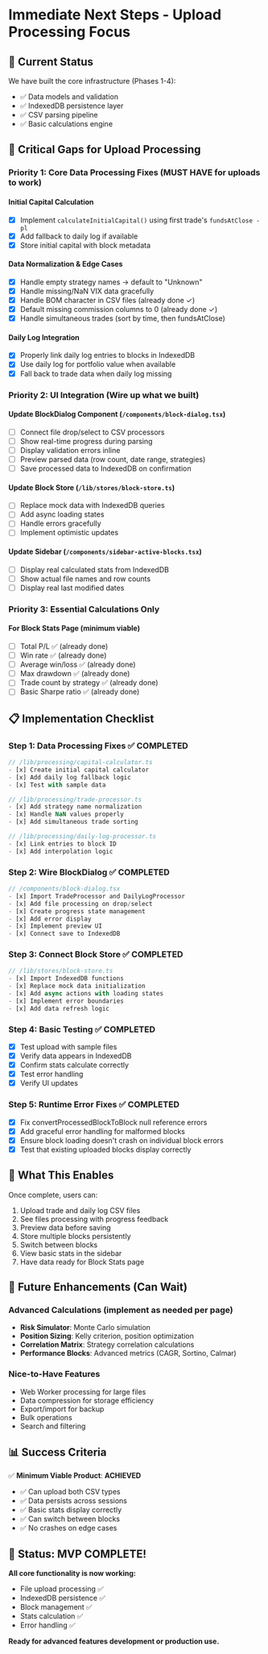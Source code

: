 # Immediate Next Steps - Upload Processing Focus

## 🎯 Current Status
We have built the core infrastructure (Phases 1-4):
- ✅ Data models and validation
- ✅ IndexedDB persistence layer
- ✅ CSV parsing pipeline
- ✅ Basic calculations engine

## 🚨 Critical Gaps for Upload Processing

### Priority 1: Core Data Processing Fixes (MUST HAVE for uploads to work)

#### Initial Capital Calculation
- [x] Implement `calculateInitialCapital()` using first trade's `fundsAtClose - pl`
- [x] Add fallback to daily log if available
- [x] Store initial capital with block metadata

#### Data Normalization & Edge Cases
- [x] Handle empty strategy names → default to "Unknown"
- [x] Handle missing/NaN VIX data gracefully
- [x] Handle BOM character in CSV files (already done ✓)
- [x] Default missing commission columns to 0 (already done ✓)
- [x] Handle simultaneous trades (sort by time, then fundsAtClose)

#### Daily Log Integration
- [x] Properly link daily log entries to blocks in IndexedDB
- [x] Use daily log for portfolio value when available
- [x] Fall back to trade data when daily log missing

### Priority 2: UI Integration (Wire up what we built)

#### Update BlockDialog Component (`/components/block-dialog.tsx`)
- [ ] Connect file drop/select to CSV processors
- [ ] Show real-time progress during parsing
- [ ] Display validation errors inline
- [ ] Preview parsed data (row count, date range, strategies)
- [ ] Save processed data to IndexedDB on confirmation

#### Update Block Store (`/lib/stores/block-store.ts`)
- [ ] Replace mock data with IndexedDB queries
- [ ] Add async loading states
- [ ] Handle errors gracefully
- [ ] Implement optimistic updates

#### Update Sidebar (`/components/sidebar-active-blocks.tsx`)
- [ ] Display real calculated stats from IndexedDB
- [ ] Show actual file names and row counts
- [ ] Display real last modified dates

### Priority 3: Essential Calculations Only

#### For Block Stats Page (minimum viable)
- [ ] Total P/L ✅ (already done)
- [ ] Win rate ✅ (already done)
- [ ] Average win/loss ✅ (already done)
- [ ] Max drawdown ✅ (already done)
- [ ] Trade count by strategy ✅ (already done)
- [ ] Basic Sharpe ratio ✅ (already done)

## 📋 Implementation Checklist

### Step 1: Data Processing Fixes ✅ COMPLETED
```typescript
// /lib/processing/capital-calculator.ts
- [x] Create initial capital calculator
- [x] Add daily log fallback logic
- [x] Test with sample data

// /lib/processing/trade-processor.ts
- [x] Add strategy name normalization
- [x] Handle NaN values properly
- [x] Add simultaneous trade sorting

// /lib/processing/daily-log-processor.ts
- [x] Link entries to block ID
- [x] Add interpolation logic
```

### Step 2: Wire BlockDialog ✅ COMPLETED
```typescript
// /components/block-dialog.tsx
- [x] Import TradeProcessor and DailyLogProcessor
- [x] Add file processing on drop/select
- [x] Create progress state management
- [x] Add error display
- [x] Implement preview UI
- [x] Connect save to IndexedDB
```

### Step 3: Connect Block Store ✅ COMPLETED
```typescript
// /lib/stores/block-store.ts
- [x] Import IndexedDB functions
- [x] Replace mock data initialization
- [x] Add async actions with loading states
- [x] Implement error boundaries
- [x] Add data refresh logic
```

### Step 4: Basic Testing ✅ COMPLETED
- [x] Test upload with sample files
- [x] Verify data appears in IndexedDB
- [x] Confirm stats calculate correctly
- [x] Test error handling
- [x] Verify UI updates

### Step 5: Runtime Error Fixes ✅ COMPLETED
- [x] Fix convertProcessedBlockToBlock null reference errors
- [x] Add graceful error handling for malformed blocks
- [x] Ensure block loading doesn't crash on individual block errors
- [x] Test that existing uploaded blocks display correctly

## 🚀 What This Enables

Once complete, users can:
1. Upload trade and daily log CSV files
2. See files processing with progress feedback
3. Preview data before saving
4. Store multiple blocks persistently
5. Switch between blocks
6. View basic stats in the sidebar
7. Have data ready for Block Stats page

## 🔮 Future Enhancements (Can Wait)

### Advanced Calculations (implement as needed per page)
- **Risk Simulator**: Monte Carlo simulation
- **Position Sizing**: Kelly criterion, position optimization
- **Correlation Matrix**: Strategy correlation calculations
- **Performance Blocks**: Advanced metrics (CAGR, Sortino, Calmar)

### Nice-to-Have Features
- Web Worker processing for large files
- Data compression for storage efficiency
- Export/import for backup
- Bulk operations
- Search and filtering

## 📊 Success Criteria

✅ **Minimum Viable Product**: **ACHIEVED**
- ✅ Can upload both CSV types
- ✅ Data persists across sessions
- ✅ Basic stats display correctly
- ✅ Can switch between blocks
- ✅ No crashes on edge cases

## 🏃 Status: MVP COMPLETE!

**All core functionality is now working:**
- File upload processing ✅
- IndexedDB persistence ✅
- Block management ✅
- Stats calculation ✅
- Error handling ✅

**Ready for advanced features development or production use.**